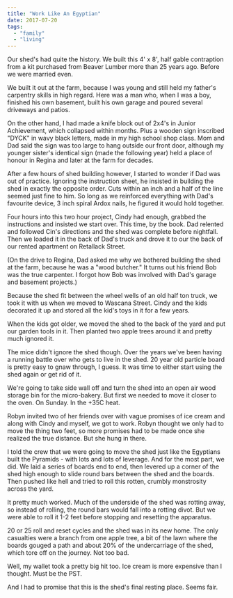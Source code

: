 ```yaml
---
title: "Work Like An Egyptian"
date: 2017-07-20
tags:
  - "family"
  - "living"
---
```


Our shed's had quite the history. We built this 4' x 8', half gable contraption from a kit purchased from Beaver Lumber more than 25 years ago. Before we were married even.

We built it out at the farm, because I was young and still held my father's carpentry skills in high regard. Here was a man who, when I was a boy, finished his own basement, built his own garage and poured several driveways and patios.

On the other hand, I had made a knife block out of 2x4's in Junior Achievement, which collapsed within months. Plus a wooden sign inscribed "DYCK" in wavy black letters, made in my high school shop class. Mom and Dad said the sign was too large to hang outside our front door, although my younger sister's identical sign (made the following year) held a place of honour in Regina and later at the farm for decades.

After a few hours of shed building however, I started to wonder if Dad was out of practice. Ignoring the instruction sheet, he insisted in building the shed in exactly the opposite order. Cuts within an inch and a half of the line seemed just fine to him. So long as we reinforced everything with Dad's favourite device, 3 inch spiral Ardox nails, he figured it would hold together.

Four hours into this two hour project, Cindy had enough, grabbed the instructions and insisted we start over. This time, by the book. Dad relented and followed Cin's directions and the shed was complete before nightfall. Then we loaded it in the back of Dad's truck and drove it to our the back of our rented apartment on Retallack Street.

(On the drive to Regina, Dad asked me why we bothered building the shed at the farm, because he was a "wood butcher." It turns out his friend Bob was the true carpenter. I forgot how Bob was involved with Dad's garage and basement projects.)

Because the shed fit between the wheel wells of an old half ton truck, we took it with us when we moved to Wascana Street. Cindy and the kids decorated it up and stored all the kid's toys in it for a few years.

When the kids got older, we moved the shed to the back of the yard and put our garden tools in it. Then planted two apple trees around it and pretty much ignored it.

The mice didn't ignore the shed though. Over the years we've been having a running battle over who gets to live in the shed. 20 year old particle board is pretty easy to gnaw through, I guess. It was time to either start using the shed again or get rid of it.

We're going to take side wall off and turn the shed into an open air wood storage bin for the micro-bakery. But first we needed to move it closer to the oven. On Sunday. In the +35C heat.

Robyn invited two of her friends over with vague promises of ice cream and along with Cindy and myself, we got to work. Robyn thought we only had to move the thing two feet, so more promises had to be made once she realized the true distance. But she hung in there.

I told the crew that we were going to move the shed just like the Egyptians built the Pyramids - with lots and lots of leverage. And for the most part, we did. We laid a series of boards end to end, then levered up a corner of the shed high enough to slide round bars between the shed and the boards. Then pushed like hell and tried to roll this rotten, crumbly monstrosity across the yard.

It pretty much worked. Much of the underside of the shed was rotting away, so instead of rolling, the round bars would fall into a rotting divot. But we were able to roll it 1-2 feet before stopping and resetting the apparatus.

20 or 25 roll and reset cycles and the shed was in its new home. The only casualties were a branch from one apple tree, a bit of the lawn where the boards gouged a path and about 20% of the undercarriage of the shed, which tore off on the journey. Not too bad.

Well, my wallet took a pretty big hit too. Ice cream is more expensive than I thought. Must be the PST.

And I had to promise that this is the shed's final resting place. Seems fair.
